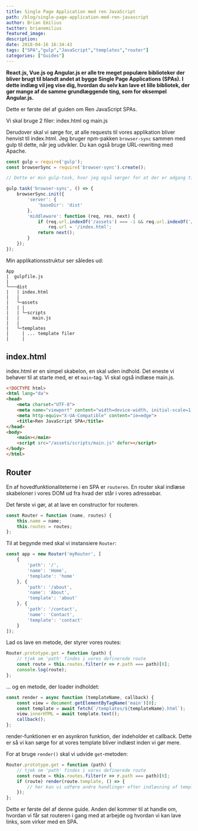 ```yaml
---
title: Single Page Application med ren JavaScript
path: /blog/single-page-application-med-ren-javascript
author: Brian Emilius
twitter: brianemilius
featured_image:
description:
date: 2018-04-16 16:34:43
tags: ["SPA","gulp","JavaScript","templates","router"]
categories: ["Guides"]
---
```

**React.js, Vue.js og Angular.js er alle tre meget populære biblioteker der bliver brugt til blandt andet at bygge Single Page Applications (SPAs). I dette indlæg vil jeg vise dig, hvordan du selv kan lave et lille bibliotek, der gør mange af de samme grundlæggende ting, som for eksempel Angular.js.**

Dette er første del af guiden om Ren JavaScript SPAs.

<!-- more -->

Vi skal bruge 2 filer: index.html og main.js

Derudover skal vi sørge for, at alle requests til vores applikation bliver henvist til index.html. Jeg bruger npm-pakken `browser-sync` sammen med gulp til dette, når jeg udvikler. Du kan også bruge URL-rewriting med Apache.

```JavaScript
const gulp = require('gulp');
const browserSync = require('browser-sync').create();

// Dette er min gulp-task, hvor jeg også sørger for at der er adgang til filer i /assets og /templates

gulp.task('browser-sync', () => {
	browserSync.init({
		'server': {
			'baseDir': 'dist'
		},
		'middleware': function (req, res, next) {
			if (req.url.indexOf('/assets') === -1 && req.url.indexOf('/templates') === -1)
				req.url = '/index.html';
			return next();
		}
	});
});
```

Min applikationsstruktur ser således ud:
```
App
|  gulpfile.js
|
└───dist
|   | index.html
|   |
|   └─assets
|   | |
|   | └─scripts
|   |     main.js
|   |
|   └─templates
|     | ... template filer
|     |
```

## index.html

index.html er en simpel skabelon, en skal uden indhold. Det eneste vi behøver til at starte med, er et `main`-tag. Vi skal også indlæse main.js.
```html
<!DOCTYPE html>
<html lang="da">
<head>
	<meta charset="UTF-8">
	<meta name="viewport" content="width=device-width, initial-scale=1.0">
	<meta http-equiv="X-UA-Compatible" content="ie=edge">
	<title>Ren JavaScript SPA</title>
</head>
<body>
	<main></main>
	<script src="/assets/scripts/main.js" defer></script>
</body>
</html>
```

## Router
En af hovedfunktionaliteterne i en SPA er `routeren`. En router skal indlæse skabeloner i vores DOM ud fra hvad der står i vores adressebar.

Det første vi gør, at at lave en constructor for routeren.

```JavaScript
const Router = function (name, routes) {
	this.name = name;
	this.routes = routes;
};
```

Til at begynde med skal vi instansiere `Router`:

```JavaScript
const app = new Router('myRouter', [
	{
		'path': '/',
		'name': 'Home',
		'template': 'home'
	}, {
		'path': '/about',
		'name': 'About',
		'template': 'about'
	}, {
		'path': '/contact',
		'name': 'Contact',
		'template': 'contact'
	}
]);
```

Lad os lave en metode, der styrer vores routes:

```JavaScript
Router.prototype.get = function (path) {
	// tjek om 'path' findes i vores definerede route
	const route = this.routes.filter(r => r.path === path)[0];
	console.log(route);
};
```

... og en metode, der loader indholdet:

```JavaScript
const render = async function (templateName, callback) {
	const view = document.getElementByTagName('main')[0];
	const template = await fetch(`/templates/${templateName}.html`);
	view.innerHTML = await template.text();
	callback();
};
```

render-funktionen er en asynkron funktion, der indeholder et callback. Dette er så vi kan sørge for at vores template bliver indlæst inden vi gør mere.

For at bruge `render()` skal vi udvide `get`-metoden:

```JavaScript
Router.prototype.get = function (path) {
	// tjek om 'path' findes i vores definerede route
	const route = this.routes.filter(r => r.path === path)[0];
	if (route) render(route.template, () => {
		// her kan vi udføre andre handlinger efter indlæsning af template
	});
};
```

Dette er første del af denne guide. Anden del kommer til at handle om, hvordan vi får sat routeren i gang med at arbejde og hvordan vi kan lave links, som virker med en SPA.